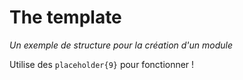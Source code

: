 # The template
_Un exemple de structure pour la création d'un module_

Utilise des `placeholder{9}` pour fonctionner !
